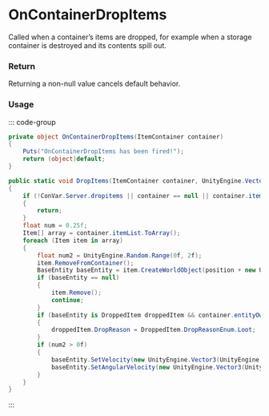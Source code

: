 # OnContainerDropItems
<Badge type="info" text="Entity"/><Badge type="danger" text="Carbon Compatible"/><Badge type="warning" text="Oxide Compatible"/>
Called when a container’s items are dropped, for example when a storage container is destroyed and its contents spill out.

### Return
Returning a non-null value cancels default behavior.

### Usage
::: code-group
```csharp [Example]
private object OnContainerDropItems(ItemContainer container)
{
	Puts("OnContainerDropItems has been fired!");
	return (object)default;
}
```
```csharp [Source — Assembly-CSharp @ DropUtil]
public static void DropItems(ItemContainer container, UnityEngine.Vector3 position)
{
	if (!ConVar.Server.dropitems || container == null || container.itemList == null)
	{
		return;
	}
	float num = 0.25f;
	Item[] array = container.itemList.ToArray();
	foreach (Item item in array)
	{
		float num2 = UnityEngine.Random.Range(0f, 2f);
		item.RemoveFromContainer();
		BaseEntity baseEntity = item.CreateWorldObject(position + new UnityEngine.Vector3(UnityEngine.Random.Range(0f - num, num), 1f, UnityEngine.Random.Range(0f - num, num)));
		if (baseEntity == null)
		{
			item.Remove();
			continue;
		}
		if (baseEntity is DroppedItem droppedItem && container.entityOwner is LootContainer)
		{
			droppedItem.DropReason = DroppedItem.DropReasonEnum.Loot;
		}
		if (num2 > 0f)
		{
			baseEntity.SetVelocity(new UnityEngine.Vector3(UnityEngine.Random.Range(-1f, 1f), UnityEngine.Random.Range(0f, 1f), UnityEngine.Random.Range(-1f, 1f)) * num2);
			baseEntity.SetAngularVelocity(new UnityEngine.Vector3(UnityEngine.Random.Range(-10f, 10f), UnityEngine.Random.Range(-10f, 10f), UnityEngine.Random.Range(-10f, 10f)) * num2);
		}
	}
}

```
:::
